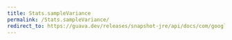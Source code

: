 ```yaml
---
title: Stats.sampleVariance
permalink: /Stats.sampleVariance/
redirect_to: https://guava.dev/releases/snapshot-jre/api/docs/com/google/common/math/Stats.html#sampleVariance--
---
```

